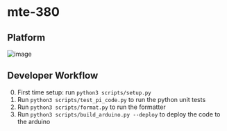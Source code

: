 # mte-380

## Platform 

![image](https://github.com/user-attachments/assets/5734a78d-bb03-4ca8-8b7d-d5105231a85a)

## Developer Workflow
0. First time setup: run `python3 scripts/setup.py`
1. Run `python3 scripts/test_pi_code.py` to run the python unit tests
2. Run `python3 scripts/format.py` to run the formatter
3. Run `python3 scripts/build_arduino.py --deploy` to deploy the code to the arduino
